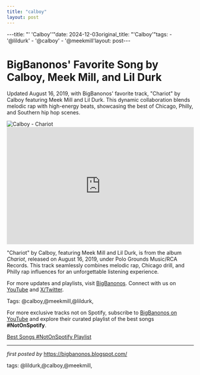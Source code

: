```yaml
---
title: "calboy"
layout: post
---
```

---title: "' 'Calboy''"date: 2024-12-03original_title: "'Calboy'"tags:  - '@lildurk'  - '@calboy'  - '@meekmill'layout: post---<!-- Post Title --><h1 >BigBanonos' Favorite Song by Calboy, Meek Mill, and Lil Durk</h1> <!-- Introductory Text --><p >Updated August 16, 2019, with BigBanonos' favorite track, "Chariot" by Calboy featuring Meek Mill and Lil Durk. This dynamic collaboration blends melodic rap with high-energy beats, showcasing the best of Chicago, Philly, and Southern hip hop scenes.</p> <!-- Featured Image --><div > <img src="https://www.billboard.com/wp-content/uploads/media/Calboy-bb03-2019-chartbreaker-billboard-cdnjirtiu-1500.jpg" alt="Calboy - Chariot" /></div> <!-- YouTube Video Embed --><div > <iframe width="100%" height="315" src="https://www.youtube.com/embed/Ylf3MSDbssM" title="Calboy - Chariot (Audio) ft. Meek Mill, Lil Durk, Young Thug" frameborder="0" allow="accelerometer; autoplay; clipboard-write; encrypted-media; gyroscope; picture-in-picture; web-share" referrerpolicy="strict-origin-when-cross-origin" allowfullscreen></iframe></div> <!-- Song Information --><div > <p>"Chariot" by Calboy, featuring Meek Mill and Lil Durk, is from the album *Chariot*, released on August 16, 2019, under Polo Grounds Music/RCA Records. This track seamlessly combines melodic rap, Chicago drill, and Philly rap influences for an unforgettable listening experience.</p></div> <!-- Footer Links --><div > <p>For more updates and playlists, visit <a href="https://bigbanonos.blogspot.com/" target="_blank">BigBanonos</a>. Connect with us on <a href="https://www.youtube.com/@BigBanonos" target="_blank">YouTube</a> and <a href="https://x.com/bigbanonos" target="_blank">X/Twitter</a>.</p></div> <!-- Tags --><p >Tags: @calboy,@meekmill,@lildurk,</p><!--Subscribe and Playlist Links--><div>    <p>For more exclusive tracks not on Spotify, subscribe to <a href="https://www.youtube.com/@BigBanonos" target="_blank">BigBanonos on YouTube</a> and explore their curated playlist of the best songs <strong>#NotOnSpotify</strong>.</p>    <p><a href="https://www.youtube.com/playlist?list=PLtuNtuTatqI0kFahUCbtbfenC_ET5O_tr" target="_blank">Best Songs #NotOnSpotify Playlist<br /></a></p></div><hr /><p><em>first posted by</em> <a href="https://bigbanonos.blogspot.com/" rel="noopener" target="_new">https://bigbanonos.blogspot.com/</a></p><p>tags: @lildurk,@calboy,@meekmill,</p>